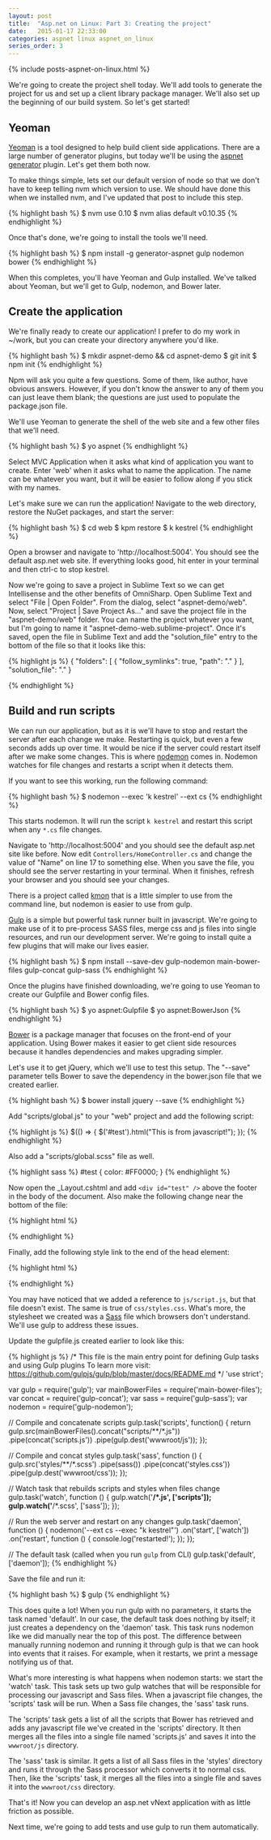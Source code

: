```yaml
---
layout: post
title:  "Asp.net on Linux: Part 3: Creating the project"
date:   2015-01-17 22:33:00
categories: aspnet linux aspnet_on_linux
series_order: 3
---
```

{% include posts-aspnet-on-linux.html %}

We're going to create the project shell today.  We'll add tools to generate the project for us and set up a client library package manager.  We'll also set up the beginning of our build system.  So let's get started!

Yeoman
------

[Yeoman](http://yeoman.io/) is a tool designed to help build client side applications.  There are a large number of generator plugins, but today we'll be using the [aspnet generator](https://www.npmjs.com/package/generator-aspnet) plugin.  Let's get them both now.

To make things simple, lets set our default version of node so that we don't have to keep telling nvm which version to use.  We should have done this when we installed nvm, and I've updated that post to include this step.

{% highlight bash %}
$ nvm use 0.10
$ nvm alias default v0.10.35
{% endhighlight %}

Once that's done, we're going to install the tools we'll need.

{% highlight bash %}
$ npm install -g generator-aspnet gulp nodemon bower
{% endhighlight %}

When this completes, you'll have Yeoman and Gulp installed.  We've talked about Yeoman, but we'll get to Gulp, nodemon, and Bower later.

Create the application
----------------------

We're finally ready to create our application!  I prefer to do my work in ~/work, but you can create your directory anywhere you'd like.

{% highlight bash %}
$ mkdir aspnet-demo && cd aspnet-demo
$ git init
$ npm init
{% endhighlight %}

Npm will ask you quite a few questions.  Some of them, like author, have obvious answers.  However, if you don't know the answer to any of them you can just leave them blank; the questions are just used to populate the package.json file.

We'll use Yeoman to generate the shell of the web site and a few other files that we'll need.

{% highlight bash %}
$ yo aspnet
{% endhighlight %}

Select MVC Application when it asks what kind of application you want to create.  Enter 'web' when it asks what to name the application.  The name can be whatever you want, but it will be easier to follow along if you stick with my names.

Let's make sure we can run the application!  Navigate to the web directory, restore the NuGet packages, and start the server:

{% highlight bash %}
$ cd web
$ kpm restore
$ k kestrel
{% endhighlight %}

Open a browser and navigate to 'http://localhost:5004'.  You should see the default asp.net web site.  If everything looks good, hit enter in your terminal and then ctrl-c to stop kestrel.

Now we're going to save a project in Sublime Text so we can get Intellisense and the other benefits of OmniSharp.  Open Sublime Text and select "File \| Open Folder".  From the dialog, select "aspnet-demo/web".  Now, select "Project \| Save Project As..." and save the project file in the "aspnet-demo/web" folder.  You can name the project whatever you want, but I'm going to name it "aspnet-demo-web.sublime-project".  Once it's saved, open the file in Sublime Text and add the "solution_file" entry to the bottom of the file so that it looks like this:

{% highlight js %}
{
  "folders":
  [
    {
      "follow_symlinks": true,
      "path": "."
    }
  ],
  "solution_file": "."
}

{% endhighlight %}

Build and run scripts
---------------------

We can run our application, but as it is we'll have to stop and restart the server after each change we make.  Restarting is quick, but even a few seconds adds up over time.  It would be nice if the server could restart itself after we make some changes.  This is where [nodemon](http://nodemon.io/) comes in.  Nodemon watches for file changes and restarts a script when it detects them.

If you want to see this working, run the following command:

{% highlight bash %}
$ nodemon --exec 'k kestrel' --ext cs
{% endhighlight %}

This starts nodemon.  It will run the script `k kestrel` and restart this script when any `*.cs` file changes.

Navigate to 'http://localhost:5004' and you should see the default asp.net site like before.  Now edit `Controllers/HomeController.cs` and change the value of "Name" on line 17 to something else.  When you save the file, you should see the server restarting in your terminal.  When it finishes, refresh your browser and you should see your changes.  

There is a project called [kmon](https://github.com/henriksen/kmon) that is a little simpler to use from the command line, but nodemon is easier to use from gulp.

[Gulp](http://gulpjs.com/) is a simple but powerful task runner built in javascript.  We're going to make use of it to pre-process SASS files, merge css and js files into single resources, and run our development server.  We're going to install quite a few plugins that will make our lives easier.

{% highlight bash %}
$ npm install --save-dev gulp-nodemon main-bower-files gulp-concat gulp-sass
{% endhighlight %}

Once the plugins have finished downloading, we're going to use Yeoman to create our Gulpfile and Bower config files.

{% highlight bash %}
$ yo aspnet:Gulpfile
$ yo aspnet:BowerJson
{% endhighlight %}

[Bower](http://bower.io) is a package manager that focuses on the front-end of your application.  Using Bower makes it easier to get client side resources because it handles dependencies and makes upgrading simpler.

Let's use it to get jQuery, which we'll use to test this setup.  The "--save" parameter tells Bower to save the dependency in the bower.json file that we created earlier.

{% highlight bash %}
$ bower install jquery --save
{% endhighlight %}

Add "scripts/global.js" to your "web" project and add the following script:

{% highlight js %}
$(() => {
  $('#test').html("This is from javascript!");
});
{% endhighlight %}

Also add a "scripts/global.scss" file as well.

{% highlight sass %}
#test {
  color: #FF0000;
}
{% endhighlight %}

Now open the _Layout.cshtml and add `<div id="test" />` above the footer in the body of the document.  Also make the following change near the bottom of the file:

{% highlight html %}
<!-- Replace the following line -->
<script src="//ajax.googleapis.com/ajax/libs/jquery/1.11.1/jquery.min.js"></script>

<!-- With this -->
<script src="js/script.js"></script>
{% endhighlight %}

Finally, add the following style link to the end of the head element:

{% highlight html %}
<link rel="stylesheet" href="css/styles.css" />
{% endhighlight %}

You may have noticed that we added a reference to `js/script.js`, but that file doesn't exist.  The same is true of `css/styles.css`.  What's more, the stylesheet we created was a [Sass](http://sass-lang.com/) file which browsers don't understand.  We'll use gulp to address these issues.

Update the gulpfile.js created earlier to look like this:

{% highlight js %}
/*
This file is the main entry point for defining Gulp tasks and using Gulp plugins
To learn more visit: https://github.com/gulpjs/gulp/blob/master/docs/README.md
*/
'use strict';

var gulp = require('gulp');
var mainBowerFiles = require('main-bower-files');
var concat = require('gulp-concat');
var sass = require('gulp-sass');
var nodemon = require('gulp-nodemon');

// Compile and concatenate scripts
gulp.task('scripts', function() {
    return gulp.src(mainBowerFiles().concat("scripts/**/*.js"))
      .pipe(concat('scripts.js'))
      .pipe(gulp.dest('wwwroot/js'));
});

// Compile and concat styles
gulp.task('sass', function () {
    gulp.src('styles/**/*.scss')
        .pipe(sass())
        .pipe(concat('styles.css'))
        .pipe(gulp.dest('wwwroot/css'));
});

// Watch task that rebuilds scripts and styles when files change
gulp.task('watch', function () {
  gulp.watch('**/*.js', ['scripts']);
  gulp.watch('**/*.scss', ['sass']);
});

// Run the web server and restart on any changes
gulp.task('daemon', function () {
  nodemon('--ext cs --exec "k kestrel"')
    .on('start', ['watch'])
    .on('restart', function () {
      console.log('restarted!');
    });
});

// The default task (called when you run `gulp` from CLI)
gulp.task('default', ['daemon']);
{% endhighlight %}

Save the file and run it:

{% highlight bash %}
$ gulp
{% endhighlight %}

This does quite a lot!  When you run gulp with no parameters, it starts the task named 'default'.  In our case, the default task does nothing by itself; it just creates a dependency on the 'daemon' task.  This task runs nodemon like we did manually near the top of this post.  The difference between manually running nodemon and running it through gulp is that we can hook into events that it raises.  For example, when it restarts, we print a message notifying us of that.

What's more interesting is what happens when nodemon starts: we start the 'watch' task.  This task sets up two gulp watches that will be responsible for processing our javascript and Sass files.  When a javascript file changes, the 'scripts' task will be run.  When a Sass file changes, the 'sass' task runs.

The 'scripts' task gets a list of all the scripts that Bower has retrieved and adds any javascript file we've created in the 'scripts' directory.  It then merges all the files into a single file named 'scripts.js' and saves it into the `wwwroot/js` directory.

The 'sass' task is similar.  It gets a list of all Sass files in the 'styles' directory and runs it through the Sass processor which converts it to normal css.  Then, like the 'scripts' task, it merges all the files into a single file and saves it into the `wwwroot/css` directory.

That's it!  Now you can develop an asp.net vNext application with as little friction as possible.

Next time, we're going to add tests and use gulp to run them automatically.
